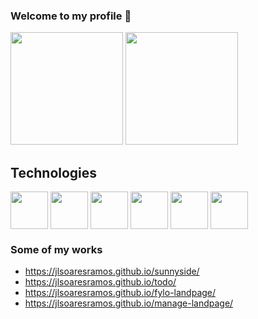 ### Welcome to my profile 👋

<!--Stats-->
<section>
  <img height="180em" src="https://github-readme-stats.vercel.app/api?username=JLSoaresRamos&show_icons=true&theme=dracula"/>
  <img height="180em" src="https://github-readme-stats.vercel.app/api/top-langs/?username=JLSoaresRamos&theme=dracula&layout=compact"/>
</section>

<!--Technologies Icons-->
<section>
  <h2>Technologies</h2>
  
  <img align="center" height="60" width="60" src="https://cdn.jsdelivr.net/gh/devicons/devicon@latest/icons/nodejs/nodejs-original.svg" /> 
  <img align="center" height="60" width="60" src="https://cdn.jsdelivr.net/gh/devicons/devicon@latest/icons/react/react-original.svg" />
  <img align="center" height="60" width="60" src="https://cdn.jsdelivr.net/gh/devicons/devicon@latest/icons/css3/css3-original.svg" /> 
  <img align="center" height="60" width="60" src="https://cdn.jsdelivr.net/gh/devicons/devicon@latest/icons/html5/html5-original.svg" />
  <img align="center" height="60" width="60" src="https://cdn.jsdelivr.net/gh/devicons/devicon@latest/icons/tailwindcss/tailwindcss-original.svg" />
<img align="center" height="60" width="60" src="https://cdn.jsdelivr.net/gh/devicons/devicon@latest/icons/typescript/typescript-original.svg" />
          
</section>

### Some of my works

- https://jlsoaresramos.github.io/sunnyside/
- https://jlsoaresramos.github.io/todo/
- https://jlsoaresramos.github.io/fylo-landpage/
- https://jlsoaresramos.github.io/manage-landpage/

